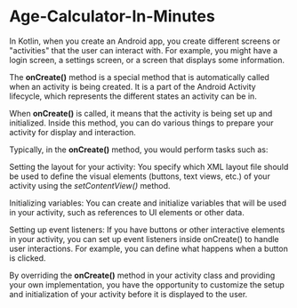# Age-Calculator-In-Minutes

In Kotlin, when you create an Android app, you create different screens or "activities" that the user can interact with. For example, you might have a login screen, a settings screen, or a screen that displays some information.

The **onCreate()** method is a special method that is automatically called when an activity is being created. It is a part of the Android Activity lifecycle, which represents the different states an activity can be in.

When **onCreate()** is called, it means that the activity is being set up and initialized. Inside this method, you can do various things to prepare your activity for display and interaction.

Typically, in the **onCreate()** method, you would perform tasks such as:

Setting the layout for your activity: You specify which XML layout file should be used to define the visual elements (buttons, text views, etc.) of your activity using the *setContentView()* method.

Initializing variables: You can create and initialize variables that will be used in your activity, such as references to UI elements or other data.

Setting up event listeners: If you have buttons or other interactive elements in your activity, you can set up event listeners inside onCreate() to handle user interactions. For example, you can define what happens when a button is clicked.

By overriding the **onCreate()** method in your activity class and providing your own implementation, you have the opportunity to customize the setup and initialization of your activity before it is displayed to the user.
